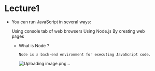 # Lecture1
- You can run JavaScript in several ways:
  
    Using console tab of web browsers
    Using Node.js
    By creating web pages

  - What is Node ?

        Node is a back-end environment for executing JavaScript code.

    ![Uploading image.png…]()

  
